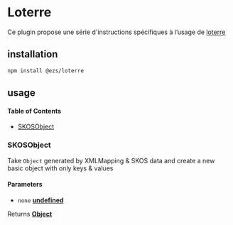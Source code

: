 # Loterre

Ce plugin propose une série d'instructions spécifiques à l’usage de [loterre](https://www.loterre.fr)

## installation

```bash
npm install @ezs/loterre
```

## usage

<!-- Generated by documentation.js. Update this documentation by updating the source code. -->

#### Table of Contents

-   [SKOSObject](#skosobject)

### SKOSObject

Take `Object` generated by XMLMapping & SKOS data and
create a new basic object with only keys & values

#### Parameters

-   `none` **[undefined](https://developer.mozilla.org/docs/Web/JavaScript/Reference/Global_Objects/undefined)** 

Returns **[Object](https://developer.mozilla.org/docs/Web/JavaScript/Reference/Global_Objects/Object)** 
